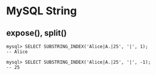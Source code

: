 # MySQL String

## expose(), split()

```mysql
mysql> SELECT SUBSTRING_INDEX('Alice|A.|25', '|', 1);
-- Alice

mysql> SELECT SUBSTRING_INDEX('Alice|A.|25', '|', -1);
-- 25
```
